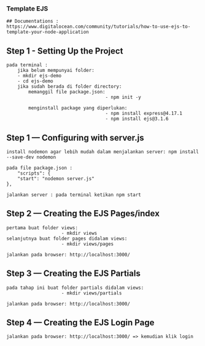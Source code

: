 ### Template EJS

    ## Documentations : https://www.digitalocean.com/community/tutorials/how-to-use-ejs-to-template-your-node-application

## Step 1 - Setting Up the Project

    pada terminal :
        jika belum mempunyai folder:
        - mkdir ejs-demo
        - cd ejs-demo
        jika sudah berada di folder directory:
            memanggil file package.json:
                                        - npm init -y

            menginstall package yang diperlukan:
                                        - npm install express@4.17.1
                                        - npm install ejs@3.1.6

## Step 1 — Configuring with server.js

    install nodemon agar lebih mudah dalam menjalankan server: npm install --save-dev nodemon

    pada file package.json :
        "scripts": {
        "start": "nodemon server.js"
    },

    jalankan server : pada terminal ketikan npm start

## Step 2 — Creating the EJS Pages/index

    pertama buat folder views:
                        - mkdir views
    selanjutnya buat folder pages didalam views:
                        - mkdir views/pages

    jalankan pada browser: http://localhost:3000/

## Step 3 — Creating the EJS Partials

    pada tahap ini buat folder partials didalam views:
                        - mkdir views/partials

    jalankan pada browser: http://localhost:3000/

## Step 4 — Creating the EJS Login Page

    jalankan pada browser: http://localhost:3000/ => kemudian klik login
